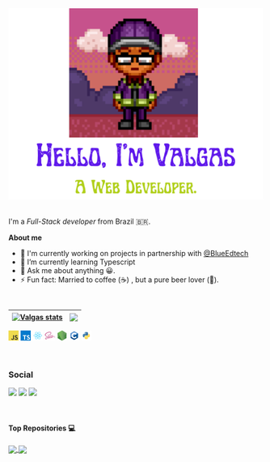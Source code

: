 
<div>
    <img src="hello.png" alt="pixel presentation">
</div>

<br />

I'm a <i>Full-Stack developer</i> from Brazil 🇧🇷.

**About me**

- 🔭 I'm currently working on projects in partnership with [@BlueEdtech](https://blueedtech.com.br/)
- 🌱 I’m currently learning Typescript
- 💬 Ask me about anything 😀.
- ⚡ Fun fact: Married to coffee (☕) , but a pure beer lover (🍺).

<br />

| <a href="https://github.com/jcvalgas/github-readme-stats"><img align="center" src="https://github-readme-stats.vercel.app/api?username=jcvalgas&show_icons=true&include_all_commits=true&theme=dracula&hide_border=true" alt="Valgas stats" /></a> | <a href="https://github.com/jcvalgas/github-readme-stats"><img align="center" src="https://github-readme-stats.vercel.app/api/top-langs/?username=jcvalgas&layout=compact&theme=dracula&hide_border=true" /></a> |
| ------------- | ------------- 


<code><img height="20" src="https://raw.githubusercontent.com/github/explore/80688e429a7d4ef2fca1e82350fe8e3517d3494d/topics/javascript/javascript.png"></code>
<code><img height="20" src="https://raw.githubusercontent.com/github/explore/80688e429a7d4ef2fca1e82350fe8e3517d3494d/topics/typescript/typescript.png"></code>
<code><img height="20" src="https://raw.githubusercontent.com/github/explore/80688e429a7d4ef2fca1e82350fe8e3517d3494d/topics/react/react.png"></code>
<code><img height="20" src="https://raw.githubusercontent.com/github/explore/5c058a388828bb5fde0bcafd4bc867b5bb3f26f3/topics/sass/sass.png"></code>
<code><img height="20" src="https://raw.githubusercontent.com/github/explore/80688e429a7d4ef2fca1e82350fe8e3517d3494d/topics/nodejs/nodejs.png"></code>
<code><img height="20" src="https://raw.githubusercontent.com/github/explore/80688e429a7d4ef2fca1e82350fe8e3517d3494d/topics/c/c.png"></code>
<code><img height="20" src="https://raw.githubusercontent.com/github/explore/80688e429a7d4ef2fca1e82350fe8e3517d3494d/topics/python/python.png"></code>

<br />

### Social

<a href="https://discord.gg/wagxzStdcR" target="_blank"><img src="https://img.shields.io/badge/Discord-7289DA?style=for-the-badge&logo=discord&logoColor=white" target="_blank"></a> 
<a href = "mailto:joaovitorcarvalhovalgas@gmail.com"><img src="https://img.shields.io/badge/-Gmail-%23333?style=for-the-badge&logo=gmail&logoColor=white" target="_blank"></a>
<a href="https://www.linkedin.com/in/joao-vitor-carvalho-valgas-08a742189/" target="_blank"><img src="https://img.shields.io/badge/-LinkedIn-%230077B5?style=for-the-badge&logo=linkedin&logoColor=white" target="_blank"></a>

<br />

#### Top Repositories 💻

<a href="https://github.com/jcvalgas/xbox-live-server">
  <img align="center" src="https://github-readme-stats.vercel.app/api/pin/?username=jcvalgas&repo=xbox-live-server&theme=dracula" />
</a>
<a href="https://github.com/jcvalgas/bluecoffees-react">
  <img align="center" src="https://github-readme-stats.vercel.app/api/pin/?username=jcvalgas&repo=bluecoffees-react&theme=dracula"/>
</a>

